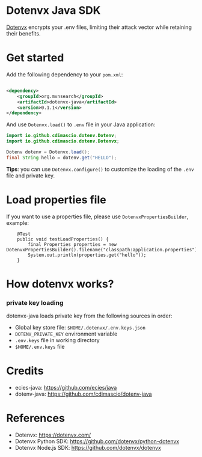 Dotenvx Java SDK
==================

[Dotenvx](https://dotenvx.com/) encrypts your .env files, limiting their attack vector while retaining their benefits.

# Get started

Add the following dependency to your `pom.xml`:

```xml

<dependency>
    <groupId>org.mvnsearch</groupId>
    <artifactId>dotenvx-java</artifactId>
    <version>0.1.1</version>
</dependency>
```

And use `Dotenvx.load()` to `.env` file in your Java application:

```java
import io.github.cdimascio.dotenv.Dotenv;
import io.github.cdimascio.dotenv.Dotenvx;

Dotenv dotenv = Dotenvx.load();
final String hello = dotenv.get("HELLO");
```

**Tips**: you can use `Dotenvx.configure()` to customize the loading of the `.env` file and private key.
        
# Load properties file
      
If you want to use a properties file, please use `DotenvxPropertiesBuilder`, example:

```
    @Test
    public void testLoadProperties() {
        final Properties properties = new DotenvxPropertiesBuilder().filename("classpath:application.properties").load();
        System.out.println(properties.get("hello"));
    }
```

# How dotenvx works?

### private key loading

dotenvx-java loads private key from the following sources in order:

- Global key store file: `$HOME/.dotenvx/.env.keys.json`
- `DOTENV_PRIVATE_KEY` environment variable
- `.env.keys` file in working directory
- `$HOME/.env.keys` file

# Credits

- ecies-java: https://github.com/ecies/java
- dotenv-java: https://github.com/cdimascio/dotenv-java

# References

* Dotenvx: https://dotenvx.com/
* Dotenvx Python SDK: https://github.com/dotenvx/python-dotenvx
* Dotenvx Node.js SDK: https://github.com/dotenvx/dotenvx